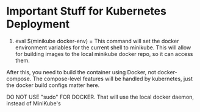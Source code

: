 # Important Stuff for Kubernetes Deployment

1) eval $(minikube docker-env) = This command will set the docker environment variables for the current shell to minikube. This will allow for building images to the local minikube docker repo, so it can access them.

After this, you need to build the container using Docker, not docker-compose. The compose-level features will be handled by kubernetes, just the docker build configs matter here.

DO NOT USE "sudo" FOR DOCKER. That will use the local docker daemon, instead of MiniKube's